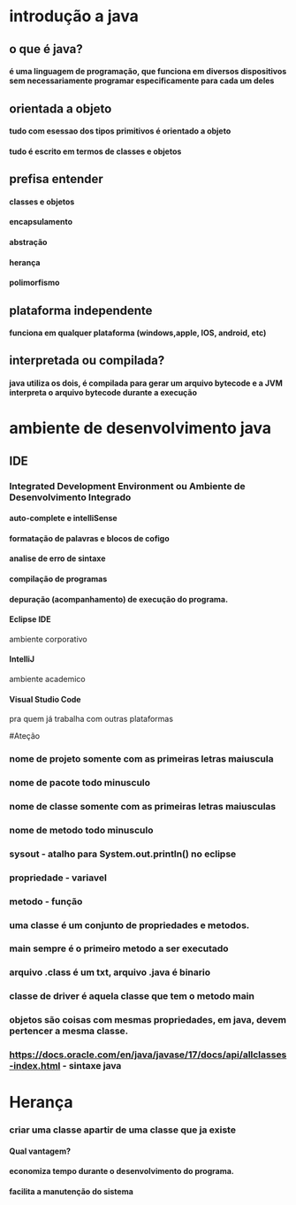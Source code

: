# introdução a java
## o que é java?
#### é uma linguagem de programação, que funciona em diversos dispositivos sem necessariamente programar especificamente para cada um deles

## orientada a objeto
#### tudo com esessao dos tipos primitivos é orientado a objeto
#### tudo é escrito em termos de classes e objetos

## prefisa entender
#### classes e objetos
#### encapsulamento
#### abstração 
#### herança 
#### polimorfismo

## plataforma independente
#### funciona em qualquer plataforma (windows,apple, IOS, android, etc)

## interpretada ou compilada?
#### java utiliza os dois, é compilada para gerar um arquivo bytecode e a JVM interpreta o arquivo bytecode durante a execução 

# ambiente de desenvolvimento java
## IDE 
### Integrated Development Environment ou Ambiente de Desenvolvimento Integrado
#### auto-complete e intelliSense
#### formatação de palavras e blocos de cofigo
#### analise de erro de sintaxe
#### compilação de programas
#### depuração (acompanhamento) de execução do programa.

#### Eclipse IDE
ambiente corporativo 
#### IntelliJ
ambiente academico 
#### Visual Studio Code
pra quem já trabalha com outras plataformas 

#Ateção
### nome de projeto somente com as primeiras letras maiuscula
### nome de pacote todo minusculo
### nome de classe somente com as primeiras letras maiusculas
### nome de metodo todo minusculo

### sysout - atalho para System.out.println() no eclipse

### propriedade - variavel
### metodo - função

### uma classe é um conjunto de propriedades e metodos.
### main sempre é o primeiro metodo a ser executado
### arquivo .class é um txt, arquivo .java é binario
### classe de driver é aquela classe que tem o metodo main
### objetos são coisas com mesmas propriedades, em java, devem pertencer a mesma classe.
### https://docs.oracle.com/en/java/javase/17/docs/api/allclasses-index.html - sintaxe java

# Herança
### criar uma classe apartir de uma classe que ja existe
#### Qual vantagem?
#### economiza tempo durante o desenvolvimento do programa.
#### facilita a manutenção do sistema

